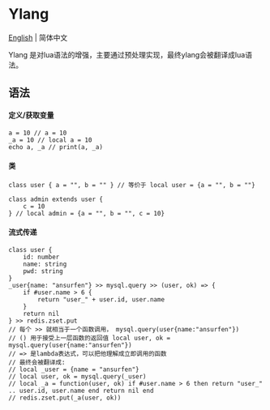 # Ylang

[English](../../../ylang/README.md) | 简体中文

Ylang 是对lua语法的增强，主要通过预处理实现，最终ylang会被翻译成lua语法。

## 语法

#### 定义/获取变量

```
a = 10 // a = 10
_a = 10 // local a = 10
echo a, _a // print(a, _a)
```

#### 类

```
class user { a = "", b = "" } // 等价于 local user = {a = "", b = ""}

class admin extends user {
    c = 10
} // local admin = {a = "", b = "", c = 10}
```

#### 流式传递

```
class user {
    id: number
    name: string
    pwd: string
}
_user{name: "ansurfen"} >> mysql.query >> (user, ok) => {
    if #user.name > 6 {
        return "user_" + user.id, user.name
    }
    return nil
} >> redis.zset.put
// 每个 >> 就相当于一个函数调用， mysql.query(user{name:"ansurfen"})
// () 用于接受上一层函数的返回值 local user, ok = mysql.query(user{name:"ansurfen"})
// => 是lambda表达式，可以把他理解成立即调用的函数
// 最终会被翻译成:
// local _user = {name = "ansurfen"}
// local user, ok = mysql.query(_user)
// local _a = function(user, ok) if #user.name > 6 then return "user_" .. user.id, user.name end return nil end
// redis.zset.put(_a(user, ok))
```
